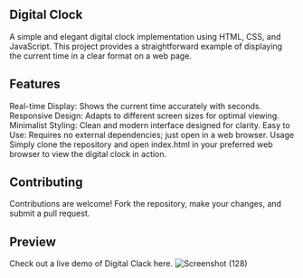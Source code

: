 <h2>Digital Clock</h2>

A simple and elegant digital clock implementation using HTML, CSS, and JavaScript. This project provides a straightforward example of displaying the current time in a clear format on a web page.

<h2>Features</h2>
Real-time Display: Shows the current time accurately with seconds.
Responsive Design: Adapts to different screen sizes for optimal viewing.
Minimalist Styling: Clean and modern interface designed for clarity.
Easy to Use: Requires no external dependencies; just open in a web browser.
Usage
Simply clone the repository and open index.html in your preferred web browser to view the digital clock in action.

<h2>Contributing</h2>
Contributions are welcome! Fork the repository, make your changes, and submit a pull request.

<h2>Preview</h2>

Check out a live demo of Digital Clack here.
![Screenshot (128)](https://github.com/Khushi1630/Digital-Clock/assets/149806346/88d966a0-8a02-40c9-8798-e89f70b3493e)

